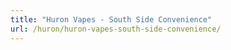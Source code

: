 ```yaml
---
title: "Huron Vapes - South Side Convenience"
url: /huron/huron-vapes-south-side-convenience/
---
```

